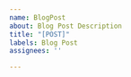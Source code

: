 ```yaml
---
name: BlogPost
about: Blog Post Description
title: "[POST]"
labels: Blog Post
assignees: ''

---
```



